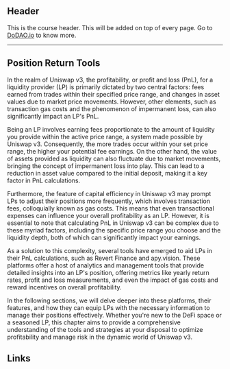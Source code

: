 ## Header
This is the course header. This will be added on top of every page. Go to [DoDAO.io](https://www.dodao.io) to know more.

---

## Position Return Tools
 
In the realm of Uniswap v3, the profitability, or profit and loss (PnL), for a liquidity provider (LP) is primarily dictated by two central factors: fees earned from trades within their specified price range, and changes in asset values due to market price movements. However, other elements, such as transaction gas costs and the phenomenon of impermanent loss, can also significantly impact an LP's PnL.

Being an LP involves earning fees proportionate to the amount of liquidity you provide within the active price range, a system made possible by Uniswap v3. Consequently, the more trades occur within your set price range, the higher your potential fee earnings. On the other hand, the value of assets provided as liquidity can also fluctuate due to market movements, bringing the concept of impermanent loss into play. This can lead to a reduction in asset value compared to the initial deposit, making it a key factor in PnL calculations.

Furthermore, the feature of capital efficiency in Uniswap v3 may prompt LPs to adjust their positions more frequently, which involves transaction fees, colloquially known as gas costs. This means that even transactional expenses can influence your overall profitability as an LP. However, it is essential to note that calculating PnL in Uniswap v3 can be complex due to these myriad factors, including the specific price range you choose and the liquidity depth, both of which can significantly impact your earnings.

As a solution to this complexity, several tools have emerged to aid LPs in their PnL calculations, such as Revert Finance and apy.vision. These platforms offer a host of analytics and management tools that provide detailed insights into an LP's position, offering metrics like yearly return rates, profit and loss measurements, and even the impact of gas costs and reward incentives on overall profitability.

In the following sections, we will delve deeper into these platforms, their features, and how they can equip LPs with the necessary information to manage their positions effectively. Whether you're new to the DeFi space or a seasoned LP, this chapter aims to provide a comprehensive understanding of the tools and strategies at your disposal to optimize profitability and manage risk in the dynamic world of Uniswap v3.

## Links




